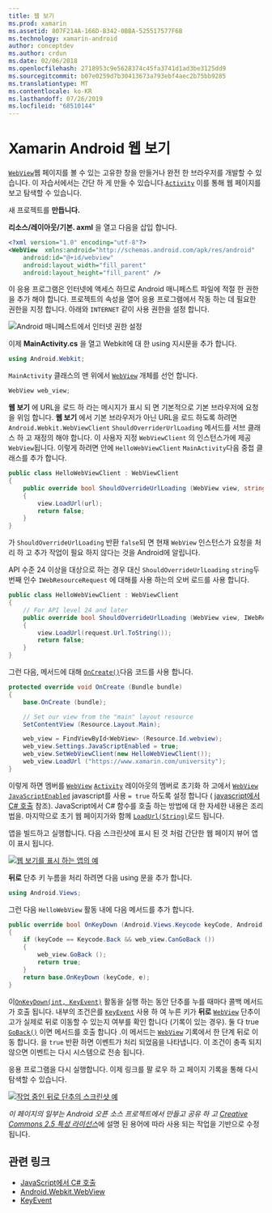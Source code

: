 ```yaml
---
title: 웹 보기
ms.prod: xamarin
ms.assetid: 807F214A-166D-B342-0BBA-525517577F6B
ms.technology: xamarin-android
author: conceptdev
ms.author: crdun
ms.date: 02/06/2018
ms.openlocfilehash: 2718953c9e5628374c45fa3741d1ad3be3125dd9
ms.sourcegitcommit: b07e0259d7b30413673a793ebf4aec2b75bb9285
ms.translationtype: MT
ms.contentlocale: ko-KR
ms.lasthandoff: 07/26/2019
ms.locfileid: "68510144"
---
```

# <a name="xamarinandroid-web-view"></a>Xamarin Android 웹 보기

[`WebView`](xref:Android.Webkit.WebView)웹 페이지를 볼 수 있는 고유한 창을 만들거나 완전 한 브라우저를 개발할 수 있습니다. 이 자습서에서는 간단 하 게 만들 수 있습니다.[`Activity`](xref:Android.App.Activity)
이를 통해 웹 페이지를 보고 탐색할 수 있습니다.

새 프로젝트를 **만듭니다.**

**리소스/레이아웃/기본. axml** 을 열고 다음을 삽입 합니다.

```xml
<?xml version="1.0" encoding="utf-8"?>
<WebView  xmlns:android="http://schemas.android.com/apk/res/android"
    android:id="@+id/webview"
    android:layout_width="fill_parent"
    android:layout_height="fill_parent" />
```

이 응용 프로그램은 인터넷에 액세스 하므로 Android 매니페스트 파일에 적절 한 권한을 추가 해야 합니다. 프로젝트의 속성을 열어 응용 프로그램에서 작동 하는 데 필요한 권한을 지정 합니다. 아래와 `INTERNET` 같이 사용 권한을 설정 합니다.

![Android 매니페스트에서 인터넷 권한 설정](web-view-images/01-set-internet-permissions.png)

이제 **MainActivity.cs** 을 열고 Webkit에 대 한 using 지시문을 추가 합니다.

```csharp
using Android.Webkit;
```

`MainActivity` 클래스의 맨 위에서 [`WebView`](xref:Android.Webkit.WebView) 개체를 선언 합니다.

```csharp
WebView web_view;
```

**웹 보기** 에 URL을 로드 하 라는 메시지가 표시 되 면 기본적으로 기본 브라우저에 요청을 위임 합니다. **웹 보기** 에서 기본 브라우저가 아닌 URL을 로드 하도록 하려면 `Android.Webkit.WebViewClient` `ShouldOverriderUrlLoading` 메서드를 서브 클래스 하 고 재정의 해야 합니다. 이 사용자 지정 `WebViewClient` 의 인스턴스가에 제공 `WebView`됩니다. 이렇게 하려면 안에 `HelloWebViewClient` `MainActivity`다음 중첩 클래스를 추가 합니다.

```csharp
public class HelloWebViewClient : WebViewClient
{
    public override bool ShouldOverrideUrlLoading (WebView view, string url)
    {
        view.LoadUrl(url);
        return false;
    }
}
```

가 `ShouldOverrideUrlLoading` 반환 `false`되 면 현재 `WebView` 인스턴스가 요청을 처리 하 고 추가 작업이 필요 하지 않다는 것을 Android에 알립니다. 

API 수준 24 이상을 대상으로 하는 경우 대신 `ShouldOverrideUrlLoading` `string`두 번째 인수 `IWebResourceRequest` 에 대해를 사용 하는의 오버 로드를 사용 합니다.

```csharp
public class HelloWebViewClient : WebViewClient
{
    // For API level 24 and later
    public override bool ShouldOverrideUrlLoading (WebView view, IWebResourceRequest request)
    {
        view.LoadUrl(request.Url.ToString());
        return false;
    }
}
```

그런 다음, 메서드에 대해 [`OnCreate()`](xref:Android.App.Activity.OnCreate*)다음 코드를 사용 합니다.

```csharp
protected override void OnCreate (Bundle bundle)
{
    base.OnCreate (bundle);

    // Set our view from the "main" layout resource
    SetContentView (Resource.Layout.Main);

    web_view = FindViewById<WebView> (Resource.Id.webview);
    web_view.Settings.JavaScriptEnabled = true;
    web_view.SetWebViewClient(new HelloWebViewClient());
    web_view.LoadUrl ("https://www.xamarin.com/university");
}
```

이렇게 하면 멤버를 [`WebView`](xref:Android.Webkit.WebView) [`Activity`](xref:Android.App.Activity) 레이아웃의 멤버로 초기화 하 고에서 [`WebView`](xref:Android.Webkit.WebView) 
 [`JavaScriptEnabled`](xref:Android.Webkit.WebSettings.JavaScriptEnabled) javascript를 사용 `= true` 하도록 설정 합니다 ( [javascript에서 C\# 호출](https://github.com/xamarin/recipes/tree/master/Recipes/android/controls/webview/call_csharp_from_javascript) 참조). JavaScript에서 C\# 함수를 호출 하는 방법에 대 한 자세한 내용은 조리법을. 마지막으로 초기 웹 페이지가와 함께 [`LoadUrl(String)`](xref:Android.Webkit.WebView)로드 됩니다.

앱을 빌드하고 실행합니다. 다음 스크린샷에 표시 된 것 처럼 간단한 웹 페이지 뷰어 앱이 표시 됩니다.

[![웹 보기를 표시 하는 앱의 예](web-view-images/02-simple-webview-app-sml.png)](web-view-images/02-simple-webview-app.png#lightbox)

**뒤로** 단추 키 누름을 처리 하려면 다음 using 문을 추가 합니다.

```csharp
using Android.Views;
```

그런 다음 `HelloWebView` 활동 내에 다음 메서드를 추가 합니다.

```csharp
public override bool OnKeyDown (Android.Views.Keycode keyCode, Android.Views.KeyEvent e)
{
    if (keyCode == Keycode.Back && web_view.CanGoBack ())
    {
        web_view.GoBack ();
        return true;
    }
    return base.OnKeyDown (keyCode, e);
}
```

이[`OnKeyDown(int, KeyEvent)`](xref:Android.App.Activity.OnKeyDown*)
활동을 실행 하는 동안 단추를 누를 때마다 콜백 메서드가 호출 됩니다. 내부의 조건은를 [`KeyEvent`](xref:Android.Views.KeyEvent) 사용 하 여 누른 키가 **뒤로** [`WebView`](xref:Android.Webkit.WebView) 단추이 고가 실제로 뒤로 이동할 수 있는지 여부를 확인 합니다 (기록이 있는 경우). 둘 다 true [`GoBack()`](xref:Android.Webkit.WebView.GoBack) 이면 메서드를 호출 합니다 .이 메서드는 [`WebView`](xref:Android.Webkit.WebView) 기록에서 한 단계 뒤로 이동 합니다. 을 `true` 반환 하면 이벤트가 처리 되었음을 나타냅니다. 이 조건이 충족 되지 않으면 이벤트는 다시 시스템으로 전송 됩니다.

응용 프로그램을 다시 실행합니다. 이제 링크를 팔 로우 하 고 페이지 기록을 통해 다시 탐색할 수 있습니다.

[![작업 중인 뒤로 단추의 스크린샷 예](web-view-images/03-back-button-sml.png)](web-view-images/03-back-button.png#lightbox)

*이 페이지의 일부는 Android 오픈 소스 프로젝트에서 만들고 공유 하 고*
[*Creative Commons 2.5 특성 라이선스*](http://creativecommons.org/licenses/by/2.5/)에 설명 된 용어에 따라 사용 되는 작업을 기반으로 수정 됩니다.

## <a name="related-links"></a>관련 링크

- [JavaScript에서 C# 호출](https://github.com/xamarin/recipes/tree/master/Recipes/android/controls/webview/call_csharp_from_javascript)
- [Android.Webkit.WebView](xref:Android.Webkit.WebView)
- [KeyEvent](xref:Android.Webkit.WebView)
